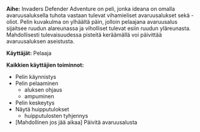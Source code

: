 **Aihe:** Invaders Defender Adventure on peli, jonka ideana on omalla avaruusaluksella tuhota vastaan tulevat vihamieliset avaruusalukset sekä -oliot. Pelin kuvakulma on ylhäältä päin, jolloin pelaajana avaruusalus sijaitsee ruudun alareunassa ja viholliset tulevat esiin ruudun yläreunasta. Mahdollisesti tulevaisuudessa pisteitä keräämällä voi päivittää avaruusaluksen aseistusta.

**Käyttäjät:** Pelaaja

**Kaikkien käyttäjien toiminnot:**
* Pelin käynnistys
* Pelin pelaaminen
  * aluksen ohjaus
  * ampuminen
* Pelin keskeytys
* Näytä huipputulokset
	* huipputulosten tyhjennys
* [Mahdollinen jos jää aikaa] Päivitä avaruusalusta

